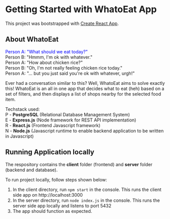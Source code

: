 # Getting Started with WhatoEat App

This project was bootstrapped with [Create React App](https://github.com/facebook/create-react-app).

## About WhatoEat

<span style="color: blue;">Person A: "What should we eat today?"</span> <br/>
Person B: "Hmmm, I'm ok with whatever." <br/>
Person A: "How about chicken rice?" <br/>
Person B: "Oh, I'm not really feeling chicken rice today."<br/>
Person A: "... but you just said you're ok with whatever, urgh!"<br/>

Ever had a conversation similar to this? Well, WhatoEat aims to solve exactly this! WhatoEat is an all in one app that decides what to eat (heh) based on a set of filters, and then displays a list of shops nearby for the selected food item. 

Techstack used:<br/>
P - **PostgreSQL** (Relational Database Management System)<br/>
E - **Express.js** (Node framework for REST API implementation)<br/>
R - **React.js** (Frontend Javascript framework)<br/>
N - **Node.js** (Javascript runtime to enable backend application to be written in Javascript)<br/>

## Running Application locally

The respository contains the **client** folder (frontend) and **server** folder (backend and database).

To run project locally, follow steps shown below:

1. In the client directory, run `npm start` in the console. This runs the client side app on http://localhost:3000
2. In the server directory, run `node index.js` in the console. This runs the server side app locally and listens to port 5432
3. The app should function as expected.




